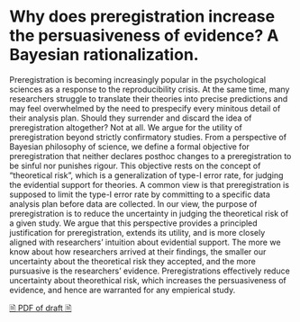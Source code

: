 
<!-- README.md is generated from README.Rmd. Please edit that file -->

# Why does preregistration increase the persuasiveness of evidence? A Bayesian rationalization.

Preregistration is becoming increasingly popular in the psychological
sciences as a response to the reproducibility crisis. At the same time,
many researchers struggle to translate their theories into precise
predictions and may feel overwhelmed by the need to prespecify every
minitous detail of their analysis plan. Should they surrender and
discard the idea of preregistration altogether? Not at all. We argue for
the utility of preregistration beyond strictly confirmatory studies.
From a perspective of Bayesian philosophy of science, we define a formal
objective for preregistration that neither declares posthoc changes to a
preregistration to be sinful nor punishes rigour. This objective rests
on the concept of “theoretical risk”, which is a generalization of
type-I error rate, for judging the evidential support for theories. A
common view is that preregistration is supposed to limit the type-I
error rate by committing to a specific data analysis plan before data
are collected. In our view, the purpose of preregistration is to reduce
the uncertainty in judging the theoretical risk of a given study. We
argue that this perspective provides a principled justification for
preregistration, extends its utility, and is more closely aligned with
researchers’ intuition about evidential support. The more we know about
how researchers arrived at their findings, the smaller our uncertainty
about the theoretical risk they accepted, and the more pursuasive is the
researchers’ evidence. Preregistrations effectively reduce uncertainty
about theorethical risk, which increases the persuasiveness of evidence,
and hence are warranted for any empierical study.

[🗎 PDF of draft
🗎](https://aaronpeikert.github.io/bayes-prereg/manuscript.pdf)
